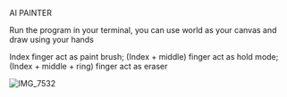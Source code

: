 AI PAINTER

Run the program in your terminal, you can use world as your canvas and draw using your hands

Index finger act as paint brush;
(Index + middle) finger act as hold mode;
(Index + middle + ring) finger act as eraser

![IMG_7532](https://user-images.githubusercontent.com/90051748/190653480-7bd41cbe-704f-434a-bb2a-c96c7b136842.JPG)
